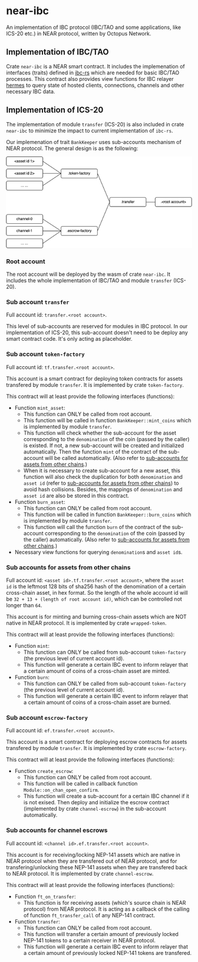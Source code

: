 # near-ibc

An implementation of IBC protocol (IBC/TAO and some applications, like ICS-20 etc.) in NEAR protocol, written by Octopus Network.

## Implementation of IBC/TAO

Crate `near-ibc` is a NEAR smart contract. It includes the implemenation of interfaces (traits) defined in [ibc-rs](https://github.com/cosmos/ibc-rs) which are needed for basic IBC/TAO processes. This contract also provides view functions for IBC relayer [hermes](https://github.com/informalsystems/hermes) to query state of hosted clients, connections, channels and other necessary IBC data.

## Implementation of ICS-20

The implementation of module `transfer` (ICS-20) is also included in crate `near-ibc` to minimize the impact to current implementation of `ibc-rs`.

Our implemenation of trait `BankKeeper` uses sub-accounts mechanism of NEAR protocol. The general design is as the following:

![NEAR IBC accounts](/images/near-ibc-accounts.png)

### Root account

The root account will be deployed by the wasm of crate `near-ibc`. It includes the whole implementation of IBC/TAO and module `transfer` (ICS-20).

### Sub account `transfer`

Full account id: `transfer.<root account>`.

This level of sub-accounts are reserved for modules in IBC protocol. In our implementation of ICS-20, this sub-account doesn't need to be deploy any smart contract code. It's only acting as placeholder.

### Sub account `token-factory`

Full account id: `tf.transfer.<root account>`.

This account is a smart contract for deploying token contracts for assets transfered by module `transfer`. It is implemented by crate `token-factory`.

This contract will at least provide the following interfaces (functions):

* Function `mint_asset`:
  * This function can ONLY be called from root account.
  * This function will be called in function `BankKeeper::mint_coins` which is implemented by module `transfer`.
  * This function will check whether the sub-account for the asset corresponding to the `denomination` of the coin (passed by the caller) is existed. If not, a new sub-account will be created and initialized automatically. Then the function `mint` of the contract of the sub-account will be called automatically. (Also refer to [sub-accounts for assets from other chains](#sub-accounts-for-assets-from-other-chains).)
  * When it is necessary to create sub-account for a new asset, this function will also check the duplication for both `denomination` and `asset id` (refer to [sub-accounts for assets from other chains](#sub-accounts-for-assets-from-other-chains)) to avoid hash collisions. Besides, the mappings of `denomination` and `asset id` are also be stored in this contract.
* Function `burn_asset`:
  * This function can ONLY be called from root account.
  * This function will be called in function `BankKeeper::burn_coins` which is implemented by module `transfer`.
  * This function will call the function `burn` of the contract of the sub-account corresponding to the `denomination` of the coin (passed by the caller) automatically. (Also refer to [sub-accounts for assets from other chains](#sub-accounts-for-assets-from-other-chains).)
* Necessary view functions for querying `denomination`s and `asset id`s.

### Sub accounts for assets from other chains

Full account id: `<asset id>.tf.transfer.<root account>`, where the `asset id` is the leftmost 128 bits of sha256 hash of the denomination of a certain cross-chain asset, in hex format. So the length of the whole account id will be `32 + 13 + (length of root account id)`, which can be controlled not longer than `64`.

This account is for minting and burning cross-chain assets which are NOT native in NEAR protocol. It is implemented by crate `wrapped-token`.

This contract will at least provide the following interfaces (functions):

* Function `mint`:
  * This function can ONLY be called from sub-account `token-factory` (the previous level of current account id).
  * This function will generate a certain IBC event to inform relayer that a certain amount of coins of a cross-chain asset are minted.
* Function `burn`:
  * This function can ONLY be called from sub-account `token-factory` (the previous level of current account id).
  * This function will generate a certain IBC event to inform relayer that a certain amount of coins of a cross-chain asset are burned.

### Sub account `escrow-factory`

Full account id: `ef.transfer.<root account>`.

This account is a smart contract for deploying escrow contracts for assets transfered by module `transfer`. It is implemented by crate `escrow-factory`.

This contract will at least provide the following interfaces (functions):

* Function `create_escrow`:
  * This function can ONLY be called from root account.
  * This function will be called in callback function `Module::on_chan_open_confirm`.
  * This function will create a sub-account for a certain IBC channel if it is not exised. Then deploy and initialize the escrow contract (implemented by crate `channel-escrow`) in the sub-account automatically.

### Sub accounts for channel escrows

Full account id: `<channel id>.ef.transfer.<root account>`.

This account is for receiving/locking NEP-141 assets which are native in NEAR protocol when they are transfered out of NEAR protocol, and for transfering/unlocking these NEP-141 assets when they are transfered back to NEAR protocol. It is implemented by crate `channel-escrow`.

This contract will at least provide the following interfaces (functions):

* Function `ft_on_transfer`:
  * This function is for receiving assets (which's source chain is NEAR protocol) from NEAR protocol. It is acting as a callback of the calling of function `ft_transfer_call` of any NEP-141 contract.
* Function `transfer`:
  * This function can ONLY be called from root account.
  * This function will transfer a certain amount of previously locked NEP-141 tokens to a certain receiver in NEAR protocol.
  * This function will generate a certain IBC event to inform relayer that a certain amount of previously locked NEP-141 tokens are transfered.
